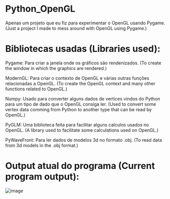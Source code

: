 # Python_OpenGL
 Apenas um projeto que eu fiz para experimentar o OpenGL usando Pygame. (Just a project I made to mess around with OpenGL using Pygame.)

 # Bibliotecas usadas (Libraries used):
 Pygame: Para criar a janela onde os gráficos são rendenizados. (To create the window in which the graphics are rendered.)
 
 ModernGL: Para criar o contexto de OpenGL e várias outras funções relacionadas a OpenGL. (To create the OpenGL context and many other functions related to OpenGL.)
 
 Numpy: Usado para converter alguns dados de vertices vindos do Python para um tipo de dado que o OpenGL consiga ler. (Used to convert some vertex data comming from  Python to another type that can be read by OpenGL.)
 
 PyGLM: Uma biblioteca feita para facilitar alguns calculos usados no OpenGL. (A library used to facilitate some calculations used on OpenGL.)
 
 PyWaveFront: Para ler dados de modelos 3d no formato .obj. (To read data from 3d models in the .obj format.)
 
 # Output atual do programa (Current program output):
 ![image](https://user-images.githubusercontent.com/102329519/212516421-9a0393be-6848-4737-b8d8-4432c2e83363.png)
